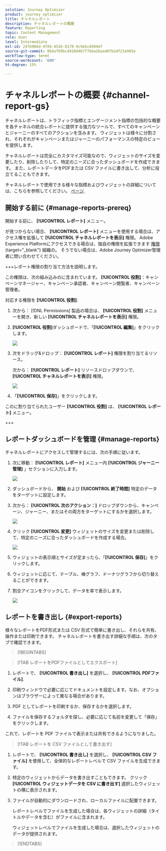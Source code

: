 ```yaml
---
solution: Journey Optimizer
product: journey optimizer
title: チャネルレポート
description: チャネルレポートの概要
feature: Reporting
topic: Content Management
role: User
level: Intermediate
exl-id: 247b966d-4f84-453b-8178-9c9ebcd494ef
source-git-commit: 0b4af69bcd410d467f7b6a26aa407b1df23a965e
workflow-type: tm+mt
source-wordcount: '600'
ht-degree: 15%

---
```


# チャネルレポートの概要 {#channel-report-gs}

チャネルレポートは、トラフィック指標とエンゲージメント指標の包括的な概要を各チャネルの統合レポートに提供する強力なツールで、すべてのキャンペーンとジャーニーのすべてのアクションを含みます。 ウィジェットは様々に分割され、それぞれがキャンペーンまたはジャーニーのパフォーマンスの特定のビューを提供します。

チャネルレポートは完全にカスタマイズ可能なので、ウィジェットのサイズを変更したり、削除したりして、特定のニーズに合ったダッシュボードを作成できます。 また、レポートデータをPDFまたは CSV ファイルに書き出して、分析に役立てることもできます。

チャネルレポートで使用できる様々な指標およびウィジェットの詳細については、こちらを参照してください。 [ページ](channel-report.md).

## 開始する前に {#manage-reports-prereq}

開始する前に、 **[!UICONTROL レポート]** メニュー。

が見つからない場合、 **[!UICONTROL レポート]** メニューを使用する場合は、アクセス権を拡張して **[!UICONTROL チャネルレポートを表示]** 権限。 Adobe Experience Platformにアクセスできる場合は、独自の権限を拡張できます [権限](https://experienceleague.adobe.com/docs/experience-platform/access-control/home.html?lang=ja){target="_blank"} 組織の。 そうでない場合は、Adobe Journey Optimizer管理者に問い合わせてください。

+++レポート権限の割り当て方法を説明します。

この権限は、次の組み込みのに含まれています。 **[!UICONTROL 役割]**：キャンペーンマネージャー、キャンペーン承認者、キャンペーン閲覧者、キャンペーン管理者。

対応する権限を **[!UICONTROL 役割]**:

1. 次から： [!DNL Permissions] 製品の場合は、 **[!UICONTROL 役割]** メニューを開き、新しい **[!UICONTROL チャネルレポートを表示]** 権限。

1. **[!UICONTROL 役割]**&#x200B;ダッシュボードで、「**[!UICONTROL 編集]**」をクリックします。

   ![](assets/channel_permission_1.png)

1. 次をドラッグ&amp;ドロップ： **[!UICONTROL レポート]** 権限を割り当てるリソース。

   次から： **[!UICONTROL レポート]** リソースドロップダウンで、 **[!UICONTROL チャネルレポートを表示]** 権限。

   ![](assets/channel_permission_2.png)

1. 「**[!UICONTROL 保存]**」をクリックします。

このに割り当てられたユーザー **[!UICONTROL 役割]** は、 **[!UICONTROL レポート]** メニュー。

+++

## レポートダッシュボードを管理 {#manage-reports}

チャネルレポートにアクセスして管理するには、次の手順に従います。

1. 次に移動： **[!UICONTROL レポート]** メニュー内 **[!UICONTROL ジャーニー管理]** 」セクションに入力します。

   ![](assets/channel_report_1.png)

1. ダッシュボードから、 **開始** および **[!UICONTROL 終了時間]** 特定のデータをターゲットに設定します。

1. 次から： **[!UICONTROL 次のアクション：]** ドロップダウンから、キャンペーン、ジャーニー、またはその両方をターゲットにするかを選択します。

   ![](assets/channel_report_2.png)

1. クリック **[!UICONTROL 変更]** ウィジェットのサイズを変更または削除して、特定のニーズに合ったダッシュボードを作成する場合。

   ![](assets/channel_report_3.png)

1. ウィジェットの表示順とサイズが定まったら、「**[!UICONTROL 保存]**」をクリックします。

1. ウィジェットに応じて、テーブル、棒グラフ、ドーナツグラフから切り替えることができます。

1. 割合アイコンをクリックして、データを率で表示します。

   ![](assets/channel_report_4.png)

## レポートを書き出し {#export-reports}

様々なレポートをPDF形式または CSV 形式で簡単に書き出し、それらを共有、操作または印刷できます。 チャネルレポートを書き出す詳細な手順は、次のタブで確認できます。

>[!BEGINTABS]

>[!TAB レポートをPDFファイルとしてエクスポート]

1. レポートで、 **[!UICONTROL 書き出し]** を選択し、 **[!UICONTROL PDFファイル]**.

1. 印刷ウィンドウで必要に応じてドキュメントを設定します。なお、オプションはブラウザーによって異なる場合があります。

1. PDF としてレポートを印刷するか、保存するかを選択します。

1. ファイルを保存するフォルダを探し、必要に応じて名前を変更して「保存」をクリックします。

これで、レポートを PDF ファイルで表示または共有できるようになりました。

>[!TAB レポートを CSV ファイルとして書き出す]

1. レポートで、 **[!UICONTROL 書き出し]** を選択し、 **[!UICONTROL CSV ファイル]** を使用して、全体的なレポートレベルで CSV ファイルを生成できます。

1. 特定のウィジェットからデータを書き出すこともできます。 クリック **[!UICONTROL ウィジェットデータを CSV に書き出す]** 選択したウィジェットの横に表示されます。

1. ファイルが自動的にダウンロードされ、ローカルファイルに配置できます。

   レポートレベルでファイルを生成した場合は、各ウィジェットの詳細（タイトルやデータを含む）がファイルに含まれます。

   ウィジェットレベルでファイルを生成した場合は、選択したウィジェットのデータが提供されます。

>[!ENDTABS]
